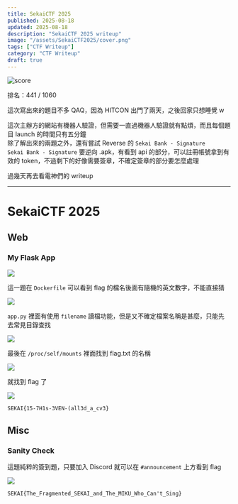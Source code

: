 ```yaml
---
title: SekaiCTF 2025
published: 2025-08-18
updated: 2025-08-18
description: "SekaiCTF 2025 writeup"
image: "/assets/SekaiCTF2025/cover.png"
tags: ["CTF Writeup"]
category: "CTF Writeup"
draft: true
---
```


![score](/assets/SekaiCTF2025/image.png)

排名：441 / 1060

這次寫出來的題目不多 QAQ，因為 HITCON 出門了兩天，之後回家只想睡覺 w

這次主辦方的網站有機器人驗證，但需要一直過機器人驗證就有點煩，而且每個題目 launch 的時間只有五分鐘  
除了解出來的兩題之外，還有嘗試 Reverse 的 `Sekai Bank - Signature`  
`Sekai Bank - Signature` 要逆向 .apk，有看到 api 的部分，可以註冊帳號拿到有效的 token，不過剩下的好像需要簽章，不確定簽章的部分要怎麼處理

過幾天再去看電神們的 writeup

---

# SekaiCTF 2025

## Web

### My Flask App

![](/assets/SekaiCTF2025/IMG-20250816122257236.png)

這一題在 `Dockerfile` 可以看到 flag 的檔名後面有隨機的英文數字，不能直接猜

![](/assets/SekaiCTF2025/IMG-20250816125529384.png)

`app.py` 裡面有使用 `filename` 讀檔功能，但是又不確定檔案名稱是甚麼，只能先去常見目錄查找

![](/assets/SekaiCTF2025/IMG-20250816125551123.png)

最後在 `/proc/self/mounts` 裡面找到 flag.txt 的名稱

![](/assets/SekaiCTF2025/IMG-20250816125026406.png)

就找到 flag 了

![](/assets/SekaiCTF2025/IMG-20250816125128034.png)

```txt
SEKAI{15-7H1s-3VEN-(all3d_a_cv3}
```

## Misc

### Sanity Check

這題純粹的簽到題，只要加入 Discord 就可以在 `#announcement` 上方看到 flag

![](/assets/SekaiCTF2025/IMG-20250816125313918.png)

```txt
SEKAI{The_Fragmented_SEKAI_and_The_MIKU_Who_Can't_Sing}
```
